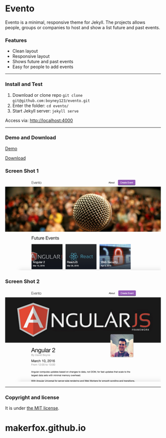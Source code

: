 # Evento

Evento is a minimal, responsive theme for Jekyll. The projects allows people, groups or companies to host and show a list future and past events.

### Features

* Clean layout
* Responsive layout
* Shows future and past events
* Easy for people to add events

---

### Install and Test

1. Download or clone repo `git clone git@github.com:boyney123/evento.git`
2. Enter the folder: `cd evento/`
4. Start Jekyll server: `jekyll serve`

Access via: [http://localhost:4000](http://localhost:4000)

---

### Demo and Download

[Demo](http://evento.davidboyne.co.uk)

[Download](https://github.com/boyney123/evento/archive/master.zip)

### Screen Shot 1
![Evento - free Jekyll theme](/screenshot.png)
### Screen Shot 2
![Evento - free Jekyll theme](/screenshot2.png)

---

### Copyright and license

It is under [the MIT license](/LICENSE).
# makerfox.github.io
